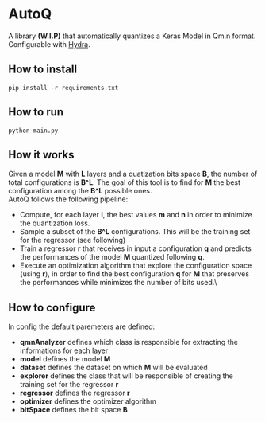 # AutoQ
A library **(W.I.P)** that automatically quantizes a Keras Model in Qm.n format. Configurable with [Hydra](https://github.com/facebookresearch/hydra).

## How to install
```
pip install -r requirements.txt
```

## How to run
```
python main.py
```

## How it works
Given a model **M** with **L** layers and a quatization bits space **B**, the number of total configurations is **B^L**. The goal of this tool is to find for **M** the best configuration among the **B^L** possible ones.\
AutoQ follows the following pipeline:
- Compute, for each layer **l**, the best values **m** and **n** in order to minimize the quantization loss.
- Sample a subset of the **B^L** configurations. This will be the training set for the regressor (see following)
- Train a regressor **r** that receives in input a configuration **q** and predicts the performances of the model **M** quantized following **q**.
- Execute an optimization algorithm that explore the configuration space (using **r**), in order to find the best configuration **q** for **M** that preserves the performances while minimizes the number of bits used.\

## How to configure
In [config](./config/config.yaml) the default paremeters are defined:
- **qmnAnalyzer** defines which class is responsible for extracting the informations for each layer
- **model** defines the model **M**
- **dataset** defines the dataset on which **M** will be evaluated
- **explorer** defines the class that will be responsible of creating the training set for the regressor **r**
- **regressor** defines the regressor **r**
- **optimizer** defines the optimizer algorithm
- **bitSpace** defines the bit space **B** 